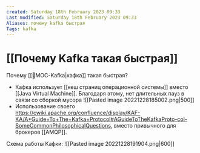 ```yaml
---
created: Saturday 18th February 2023 09:33
Last modified: Saturday 18th February 2023 09:33
Aliases: почему kafka быстрая
Tags: kafka
---
```


# [[Почему Kafka такая быстрая]]

Почему [[📙MOC-Kafka|кафка]] такая быстрая?
- Кафка использует [[кеш страниц операционной системы]] вместо [[Java Virtual Machine]]. Благодаря этому, нет длительных пауз в связи со сборкой мусора
 ![[Pasted image 20221228185002.png|500]]
 - Использование своего https://cwiki.apache.org/confluence/display/KAF-KA/A+Guide+To+The+Kafka+Protocol#AGuideToTheKafkaProto-col-SomeCommonPhilosophicalQuestions, вместо привычного для брокеров [[AMQP]]. 

Схема работы Кафки:
![[Pasted image 20221228191904.png|600]]


